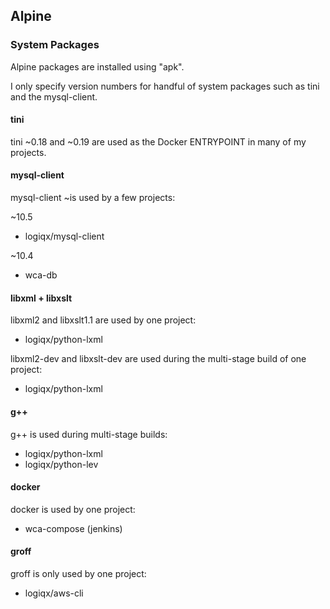 ## Alpine

### System Packages

Alpine packages are installed using "apk".

I only specify version numbers for  handful of system packages such as tini and the mysql-client.



#### tini

tini ~0.18 and ~0.19 are used as the Docker ENTRYPOINT in many of my projects.



#### mysql-client

mysql-client ~is used by a few projects:

~10.5

- logiqx/mysql-client

~10.4 

- wca-db



#### libxml + libxslt

libxml2 and libxslt1.1 are used by one project:

- logiqx/python-lxml

libxml2-dev and libxslt-dev are used during the multi-stage build of one project:

- logiqx/python-lxml



#### g++

g++ is used during multi-stage builds:

- logiqx/python-lxml
- logiqx/python-lev



#### docker

docker is used by one project:

- wca-compose (jenkins)



#### groff

groff is only used by one project:

- logiqx/aws-cli


